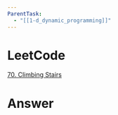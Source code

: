 ```yaml
---
ParentTask:
  - "[[1-d_dynamic_programming]]"
---
```


# LeetCode
[70. Climbing Stairs](https://leetcode.com/problems/climbing-stairs/)

# Answer
```Cpp
``` 